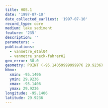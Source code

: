 ```yaml
---
title: HOS.1
date: '1997-07-10'
date_collected_earliest: '1997-07-10'
record_type: core
medium: lake_sediment
feature: '235'
description: ''
parameters: ~
publications:
  - vanmetre_etal04
  - vanmetre_sneck-fahrer02
geo_error: 30.0
geometry: POINT (-95.14059999999976 29.9236)
bbox:
  xmin: -95.1406
  ymin: 29.9236
  xmax: -95.1406
  ymax: 29.9236
longitude: -95.1406
latitude: 29.9236
---
```

